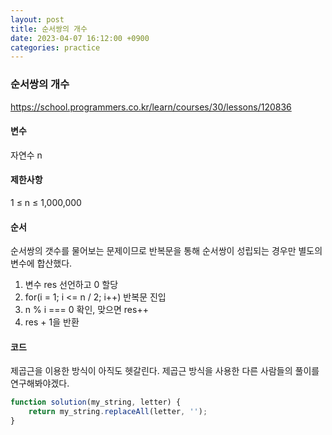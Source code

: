 ```yaml
---
layout: post
title: 순서쌍의 개수
date: 2023-04-07 16:12:00 +0900
categories: practice
---
```

### 순서쌍의 개수    
https://school.programmers.co.kr/learn/courses/30/lessons/120836    
    
#### 변수    
자연수 n    
    
#### 제한사항    
1 ≤ n ≤ 1,000,000    
    
#### 순서    
순서쌍의 갯수를 물어보는 문제이므로 반복문을 통해 순서쌍이 성립되는 경우만 별도의 변수에 합산했다.    
1. 변수 res 선언하고 0 할당    
2. for(i = 1; i <= n / 2; i++) 반복문 진입    
3. n % i === 0 확인, 맞으면 res++    
4. res + 1을 반환    
    
#### 코드    
제곱근을 이용한 방식이 아직도 헷갈린다. 제곱근 방식을 사용한 다른 사람들의 풀이를 연구해봐야겠다.    
```JavaScript
function solution(my_string, letter) {
    return my_string.replaceAll(letter, '');
}
```